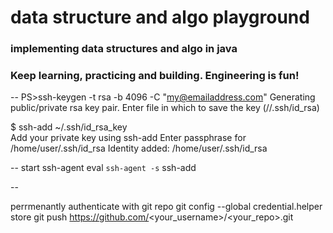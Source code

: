 # data structure and algo playground 

### implementing data structures and algo in java 

### Keep learning, practicing and building. Engineering is fun! 


--
PS>ssh-keygen -t rsa -b 4096 -C "my@emailaddress.com"
Generating public/private rsa key pair.
Enter file in which to save the key (//.ssh/id_rsa)

$ ssh-add ~/.ssh/id_rsa_key  
Add your private key using ssh-add
Enter passphrase for /home/user/.ssh/id_rsa
Identity added: /home/user/.ssh/id_rsa

--
start ssh-agent
eval `ssh-agent -s`
ssh-add

--

perrmenantly authenticate with git repo
git config --global credential.helper store
git push https://github.com/<your_username>/<your_repo>.git